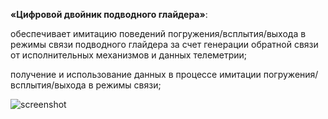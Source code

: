 **«Цифровой двойник подводного глайдера»**:

обеспечивает имитацию поведений погружения/всплытия/выхода в режимы связи подводного глайдера за счет генерации обратной связи от исполнительных механизмов и данных телеметрии;  

  получение и использование данных в процессе имитации погружения/всплытия/выхода в режимы связи;

  ![screenshot](https://github.com/Vsev0l0dZ/DigitalTwin/assets/98832327/53d0cc37-3f19-4ed9-a6fa-d653e1704d05)

